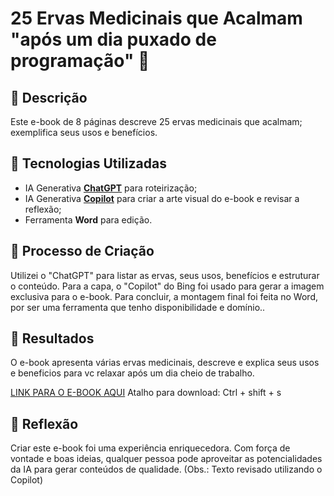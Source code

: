 # 25 Ervas Medicinais que Acalmam "após um dia puxado de programação" 🌱

## 📒 Descrição
Este e-book de 8 páginas descreve 25 ervas medicinais que acalmam; exemplifica seus usos e benefícios.

## 🤖 Tecnologias Utilizadas
- IA Generativa **[ChatGPT](https://chat.openai.com)** para roteirização;
- IA Generativa **[Copilot](https://www.bing.com)** para criar a arte visual do e-book e revisar a reflexão;
- Ferramenta **Word** para edição.

## 🧐 Processo de Criação
Utilizei o "ChatGPT" para listar as ervas, seus usos, benefícios e estruturar o conteúdo. Para a capa, o "Copilot" do Bing foi usado para gerar a imagem exclusiva para o e-book. Para concluir, a montagem final foi feita no Word, por ser uma ferramenta que tenho disponibilidade e domínio..

## 🚀 Resultados
O e-book apresenta várias ervas medicinais, descreve e explica seus usos e beneficios para vc relaxar após um dia cheio de trabalho.

[LINK PARA O E-BOOK AQUI](https://github.com/BrunoDuarte1977/lab-natty-or-not/blob/main/livro/25ErvasMedicinaisqueAcalmam.pdf) Atalho para download: Ctrl + shift + s

## 💭 Reflexão
Criar este e-book foi uma experiência enriquecedora. Com força de vontade e boas ideias, qualquer pessoa pode aproveitar as potencialidades da IA para gerar conteúdos de qualidade. (Obs.: Texto revisado utilizando o Copilot)
